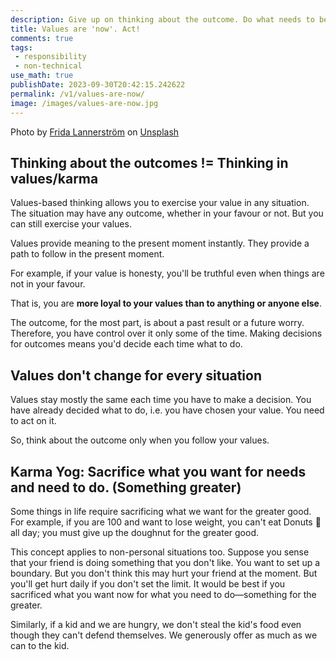 ```yaml
---
description: Give up on thinking about the outcome. Do what needs to be done. Following your values is complete in itself. The outcome is a bonus.
title: Values are 'now'. Act!
comments: true
tags:
 - responsibility
 - non-technical
use_math: true
publishDate: 2023-09-30T20:42:15.242622
permalink: /v1/values-are-now/
image: /images/values-are-now.jpg
---
```


Photo by <a href="https://unsplash.com/@fridalannerstrom?utm_source=unsplash&utm_medium=referral&utm_content=creditCopyText">Frida Lannerström</a> on <a href="https://unsplash.com/photos/76dgUcMupv4?utm_source=unsplash&utm_medium=referral&utm_content=creditCopyText">Unsplash</a>

## Thinking about the outcomes != Thinking in values/karma

Values-based thinking allows you to exercise your value in any situation. The situation may have any outcome, whether in your favour or not. But you can still exercise your values.

Values provide meaning to the present moment instantly. They provide a path to follow in the present moment.

For example, if your value is honesty, you'll be truthful even when things are not in your favour.

That is, you are **more loyal to your values than to anything or anyone else**.

The outcome, for the most part, is about a past result or a future worry. Therefore, you have control over it only some of the time. Making decisions for outcomes means you'd decide each time what to do.

## Values don't change for every situation

Values stay mostly the same each time you have to make a decision. You have already decided what to do, i.e. you have chosen your value. You need to act on it.

So, think about the outcome only when you follow your values.

## Karma Yog: Sacrifice what you want for needs and need to do. (Something greater)

Some things in life require sacrificing what we want for the greater good. For example, if you are 100 and want to lose weight, you can't eat Donuts 🍩 all day; you must give up the doughnut for the greater good.

This concept applies to non-personal situations too. Suppose you sense that your friend is doing something that you don't like. You want to set up a boundary. But you don't think this may hurt your friend at the moment. But you'll get hurt daily if you don't set the limit. It would be best if you sacrificed what you want now for what you need to do—something for the greater.

Similarly, if a kid and we are hungry, we don't steal the kid's food even though they can't defend themselves. We generously offer as much as we can to the kid.
